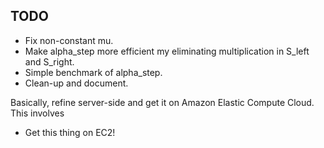 TODO
----

*   Fix non-constant mu.
*   Make alpha_step more efficient my eliminating multiplication in S_left and S_right.
*   Simple benchmark of alpha_step.
*   Clean-up and document.

Basically, refine server-side and get it on Amazon Elastic Compute Cloud. This involves

*   Get this thing on EC2!
